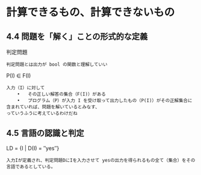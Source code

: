 # 計算できるもの、計算できないもの

## 4.4 問題を「解く」ことの形式的な定義

判定問題

```
判定問題とは出力が bool の関数と理解していい
```


P(I) ∈ F(I)

```
入力（I）に対して
	•	その正しい解答の集合（F(I)）がある
	•	プログラム（P）が入力 I を受け取って出力したもの（P(I)）がその正解集合に含まれていれば、問題を解いているとみなす、
っていうふうに考えているわけだね
```

## 4.5 言語の認識と判定

LD = {I | D(I) = ″yes″}

```
入力Iが定義され、判定問題DにIを入力させて yesの出力を得られるもの全て（集合）をその言語であるとしている。
```

